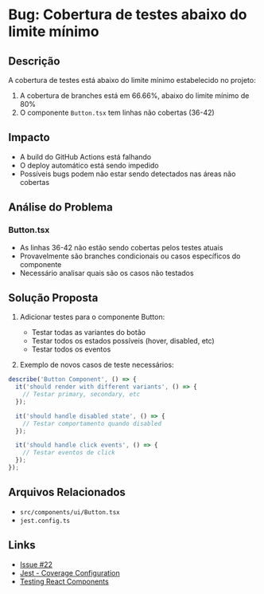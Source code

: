 # Bug: Cobertura de testes abaixo do limite mínimo

## Descrição
A cobertura de testes está abaixo do limite mínimo estabelecido no projeto:

1. A cobertura de branches está em 66.66%, abaixo do limite mínimo de 80%
2. O componente `Button.tsx` tem linhas não cobertas (36-42)

## Impacto
- A build do GitHub Actions está falhando
- O deploy automático está sendo impedido
- Possíveis bugs podem não estar sendo detectados nas áreas não cobertas

## Análise do Problema
### Button.tsx
- As linhas 36-42 não estão sendo cobertas pelos testes atuais
- Provavelmente são branches condicionais ou casos específicos do componente
- Necessário analisar quais são os casos não testados

## Solução Proposta
1. Adicionar testes para o componente Button:
   - Testar todas as variantes do botão
   - Testar todos os estados possíveis (hover, disabled, etc)
   - Testar todos os eventos

2. Exemplo de novos casos de teste necessários:
```typescript
describe('Button Component', () => {
  it('should render with different variants', () => {
    // Testar primary, secondary, etc
  });

  it('should handle disabled state', () => {
    // Testar comportamento quando disabled
  });

  it('should handle click events', () => {
    // Testar eventos de click
  });
});
```

## Arquivos Relacionados
- `src/components/ui/Button.tsx`
- `jest.config.ts`

## Links
- [Issue #22](https://github.com/Albrz/albrecht-tech-site/issues/22)
- [Jest - Coverage Configuration](https://jestjs.io/docs/configuration#coveragethreshold-object)
- [Testing React Components](https://reactjs.org/docs/testing.html)
